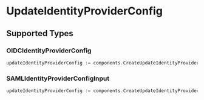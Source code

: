 # UpdateIdentityProviderConfig


## Supported Types

### OIDCIdentityProviderConfig

```go
updateIdentityProviderConfig := components.CreateUpdateIdentityProviderConfigOIDCIdentityProviderConfig(components.OIDCIdentityProviderConfig{/* values here */})
```

### SAMLIdentityProviderConfigInput

```go
updateIdentityProviderConfig := components.CreateUpdateIdentityProviderConfigSAMLIdentityProviderConfigInput(components.SAMLIdentityProviderConfigInput{/* values here */})
```

